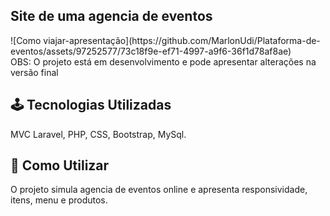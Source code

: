 <h2>Site de uma agencia de eventos</h2>
![Como viajar-apresentação](https://github.com/MarlonUdi/Plataforma-de-eventos/assets/97252577/73c18f9e-ef71-4997-a9f6-36f1d78af8ae)

<br>
OBS: O projeto está em desenvolvimento e pode apresentar alterações na versão final
<br>

<h2>🕹️ Tecnologias Utilizadas</h2>
MVC Laravel, PHP, CSS, Bootstrap, MySql.
<br>
<h2>🤔 Como Utilizar</h2>
O projeto simula agencia de eventos online e apresenta responsividade, itens, menu e produtos.



